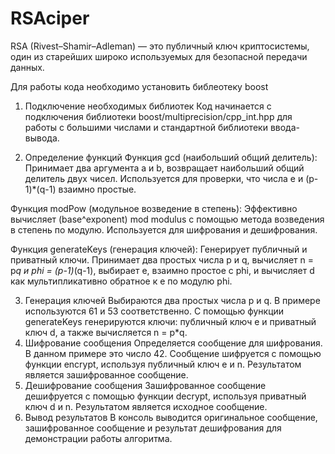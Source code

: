 # RSAciper

RSA (Rivest–Shamir–Adleman) — это публичный ключ криптосистемы, один из старейших широко используемых для безопасной передачи данных.

Для работы кода необходимо установить библеотеку boost

1. Подключение необходимых библиотек
Код начинается с подключения библиотеки boost/multiprecision/cpp_int.hpp для работы с большими числами и стандартной библиотеки ввода-вывода.

2. Определение функций
Функция gcd (наибольший общий делитель): Принимает два аргумента a и b, возвращает наибольший общий делитель двух чисел. Используется для проверки, что числа e и (p-1)*(q-1) взаимно простые.

Функция modPow (модульное возведение в степень): Эффективно вычисляет (base^exponent) mod modulus с помощью метода возведения в степень по модулю. Используется для шифрования и дешифрования.

Функция generateKeys (генерация ключей): Генерирует публичный и приватный ключи. Принимает два простых числа p и q, вычисляет n = p*q и phi = (p-1)*(q-1), выбирает e, взаимно простое с phi, и вычисляет d как мультипликативно обратное к e по модулю phi.

3. Генерация ключей
Выбираются два простых числа p и q. В примере используются 61 и 53 соответственно.
С помощью функции generateKeys генерируются ключи: публичный ключ e и приватный ключ d, а также вычисляется n = p*q.
4. Шифрование сообщения
Определяется сообщение для шифрования. В данном примере это число 42.
Сообщение шифруется с помощью функции encrypt, используя публичный ключ e и n. Результатом является зашифрованное сообщение.
5. Дешифрование сообщения
Зашифрованное сообщение дешифруется с помощью функции decrypt, используя приватный ключ d и n. Результатом является исходное сообщение.
6. Вывод результатов
В консоль выводится оригинальное сообщение, зашифрованное сообщение и результат дешифрования для демонстрации работы алгоритма.
